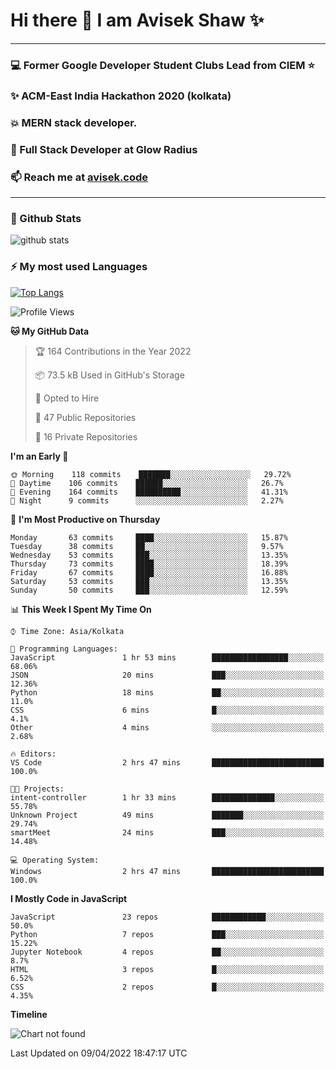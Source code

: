 # Hi there 👋 I am Avisek Shaw ✨

---
### :computer: Former Google Developer Student Clubs Lead from CIEM :star: 
###  ✨ ACM-East India Hackathon 2020 (kolkata)
###  :boom: MERN stack developer.
###  🔭 Full Stack Developer at Glow Radius
###  📫 Reach me at [avisek.code](https://avisekcode.netlify.app/)
---
### 🌱 Github Stats
![github stats](https://github-readme-stats.vercel.app/api?username=shawavisek35&count_private=true&show_icons=true&bg_color=315,48c6ef,6f86d6&title_color=ffffff&text_color=ffffff&icon_color=ee609c)
### ⚡ My most used Languages 
<!--![github stats](https://github-readme-stats.vercel.app/api?username=shawavisek35&show_icons=true&theme=radical)-->
[![Top Langs](https://github-readme-stats.vercel.app/api/top-langs/?username=shawavisek35&layout=compact)](https://github.com/shawavisek35)
<!--START_SECTION:waka-->
![Profile Views](http://img.shields.io/badge/Profile%20Views-0-blue)

**🐱 My GitHub Data** 

> 🏆 164 Contributions in the Year 2022
 > 
> 📦 73.5 kB Used in GitHub's Storage 
 > 
> 💼 Opted to Hire
 > 
> 📜 47 Public Repositories 
 > 
> 🔑 16 Private Repositories  
 > 
**I'm an Early 🐤** 

```text
🌞 Morning    118 commits    ███████░░░░░░░░░░░░░░░░░░   29.72% 
🌆 Daytime    106 commits    ██████░░░░░░░░░░░░░░░░░░░   26.7% 
🌃 Evening    164 commits    ██████████░░░░░░░░░░░░░░░   41.31% 
🌙 Night      9 commits      ░░░░░░░░░░░░░░░░░░░░░░░░░   2.27%

```
📅 **I'm Most Productive on Thursday** 

```text
Monday       63 commits     ████░░░░░░░░░░░░░░░░░░░░░   15.87% 
Tuesday      38 commits     ██░░░░░░░░░░░░░░░░░░░░░░░   9.57% 
Wednesday    53 commits     ███░░░░░░░░░░░░░░░░░░░░░░   13.35% 
Thursday     73 commits     ████░░░░░░░░░░░░░░░░░░░░░   18.39% 
Friday       67 commits     ████░░░░░░░░░░░░░░░░░░░░░   16.88% 
Saturday     53 commits     ███░░░░░░░░░░░░░░░░░░░░░░   13.35% 
Sunday       50 commits     ███░░░░░░░░░░░░░░░░░░░░░░   12.59%

```


📊 **This Week I Spent My Time On** 

```text
⌚︎ Time Zone: Asia/Kolkata

💬 Programming Languages: 
JavaScript               1 hr 53 mins        █████████████████░░░░░░░░   68.06% 
JSON                     20 mins             ███░░░░░░░░░░░░░░░░░░░░░░   12.36% 
Python                   18 mins             ██░░░░░░░░░░░░░░░░░░░░░░░   11.0% 
CSS                      6 mins              █░░░░░░░░░░░░░░░░░░░░░░░░   4.1% 
Other                    4 mins              ░░░░░░░░░░░░░░░░░░░░░░░░░   2.68%

🔥 Editors: 
VS Code                  2 hrs 47 mins       █████████████████████████   100.0%

🐱‍💻 Projects: 
intent-controller        1 hr 33 mins        ██████████████░░░░░░░░░░░   55.78% 
Unknown Project          49 mins             ███████░░░░░░░░░░░░░░░░░░   29.74% 
smartMeet                24 mins             ███░░░░░░░░░░░░░░░░░░░░░░   14.48%

💻 Operating System: 
Windows                  2 hrs 47 mins       █████████████████████████   100.0%

```

**I Mostly Code in JavaScript** 

```text
JavaScript               23 repos            ████████████░░░░░░░░░░░░░   50.0% 
Python                   7 repos             ███░░░░░░░░░░░░░░░░░░░░░░   15.22% 
Jupyter Notebook         4 repos             ██░░░░░░░░░░░░░░░░░░░░░░░   8.7% 
HTML                     3 repos             █░░░░░░░░░░░░░░░░░░░░░░░░   6.52% 
CSS                      2 repos             █░░░░░░░░░░░░░░░░░░░░░░░░   4.35%

```


**Timeline**

![Chart not found](https://raw.githubusercontent.com/shawavisek35/shawavisek35/master/charts/bar_graph.png) 


 Last Updated on 09/04/2022 18:47:17 UTC
<!--END_SECTION:waka-->
